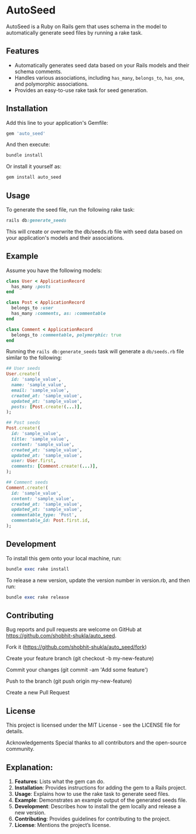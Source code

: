 # AutoSeed

AutoSeed is a Ruby on Rails gem that uses schema in the model to automatically generate seed files by running a rake task.

## Features

- Automatically generates seed data based on your Rails models and their schema comments.
- Handles various associations, including `has_many`, `belongs_to`, `has_one`, and polymorphic associations.
- Provides an easy-to-use rake task for seed generation.

## Installation

Add this line to your application's Gemfile:

```ruby
gem 'auto_seed'
```

And then execute:

```ruby
bundle install
```

Or install it yourself as:

```ruby
gem install auto_seed
```

## Usage

To generate the seed file, run the following rake task:

```ruby
rails db:generate_seeds
```

This will create or overwrite the db/seeds.rb file with seed data based on your application's models and their associations.

## Example

Assume you have the following models:

```ruby
class User < ApplicationRecord
  has_many :posts
end

class Post < ApplicationRecord
  belongs_to :user
  has_many :comments, as: :commentable
end

class Comment < ApplicationRecord
  belongs_to :commentable, polymorphic: true
end
```

Running the `rails db:generate_seeds` task will generate a `db/seeds.rb` file similar to the following:

```ruby
## User seeds
User.create!(
  id: 'sample_value',
  name: 'sample_value',
  email: 'sample_value',
  created_at: 'sample_value',
  updated_at: 'sample_value',
  posts: [Post.create!(...)],
);

## Post seeds
Post.create!(
  id: 'sample_value',
  title: 'sample_value',
  content: 'sample_value',
  created_at: 'sample_value',
  updated_at: 'sample_value',
  user: User.first,
  comments: [Comment.create!(...)],
);

## Comment seeds
Comment.create!(
  id: 'sample_value',
  content: 'sample_value',
  created_at: 'sample_value',
  updated_at: 'sample_value',
  commentable_type: 'Post',
  commentable_id: Post.first.id,
);
```

## Development

To install this gem onto your local machine, run:

```ruby
bundle exec rake install
```

To release a new version, update the version number in version.rb, and then run:

```ruby
bundle exec rake release
```

## Contributing

Bug reports and pull requests are welcome on GitHub at https://github.com/shobhit-shukla/auto_seed.

Fork it (https://github.com/shobhit-shukla/auto_seed/fork)

Create your feature branch (git checkout -b my-new-feature)

Commit your changes (git commit -am 'Add some feature')

Push to the branch (git push origin my-new-feature)

Create a new Pull Request

## License

This project is licensed under the MIT License - see the LICENSE file for details.

Acknowledgements
Special thanks to all contributors and the open-source community.

## Explanation:

1. **Features**: Lists what the gem can do.
2. **Installation**: Provides instructions for adding the gem to a Rails project.
3. **Usage**: Explains how to use the rake task to generate seed files.
4. **Example**: Demonstrates an example output of the generated seeds file.
5. **Development**: Describes how to install the gem locally and release a new version.
6. **Contributing**: Provides guidelines for contributing to the project.
7. **License**: Mentions the project’s license.
